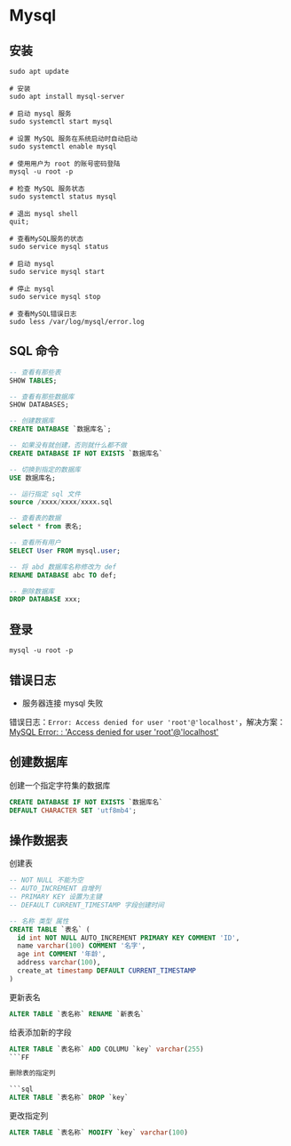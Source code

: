 # Mysql

## 安装

```shell
sudo apt update

# 安装
sudo apt install mysql-server

# 启动 mysql 服务
sudo systemctl start mysql

# 设置 MySQL 服务在系统启动时自动启动
sudo systemctl enable mysql

# 使用用户为 root 的账号密码登陆
mysql -u root -p

# 检查 MySQL 服务状态
sudo systemctl status mysql

# 退出 mysql shell
quit;

# 查看MySQL服务的状态
sudo service mysql status

# 启动 mysql
sudo service mysql start

# 停止 mysql
sudo service mysql stop

# 查看MySQL错误日志
sudo less /var/log/mysql/error.log
```

## SQL 命令

```sql
-- 查看有那些表
SHOW TABLES;

-- 查看有那些数据库
SHOW DATABASES;

-- 创建数据库
CREATE DATABASE `数据库名`;

-- 如果没有就创建，否则就什么都不做
CREATE DATABASE IF NOT EXISTS `数据库名`

-- 切换到指定的数据库
USE 数据库名;

-- 运行指定 sql 文件
source /xxxx/xxxx/xxxx.sql

-- 查看表的数据
select * from 表名;

-- 查看所有用户
SELECT User FROM mysql.user;

-- 将 abd 数据库名称修改为 def
RENAME DATABASE abc TO def;

-- 删除数据库
DROP DATABASE xxx;
```

## 登录

```shell
mysql -u root -p
```

## 错误日志

- 服务器连接 mysql 失败

错误日志：`Error: Access denied for user 'root'@'localhost'`，解决方案：[MySQL Error: : 'Access denied for user 'root'@'localhost'](https://stackoverflow.com/questions/41645309/mysql-error-access-denied-for-user-rootlocalhost)

## 创建数据库

创建一个指定字符集的数据库

```sql
CREATE DATABASE IF NOT EXISTS `数据库名`
DEFAULT CHARACTER SET 'utf8mb4';
```

## 操作数据表

创建表

```sql
-- NOT NULL 不能为空
-- AUTO_INCREMENT 自增列
-- PRIMARY KEY 设置为主键
-- DEFAULT CURRENT_TIMESTAMP 字段创建时间

-- 名称 类型 属性
CREATE TABLE `表名` (
  id int NOT NULL AUTO_INCREMENT PRIMARY KEY COMMENT 'ID',
  name varchar(100) COMMENT '名字',
  age int COMMENT '年龄',
  address varchar(100),
  create_at timestamp DEFAULT CURRENT_TIMESTAMP
)
```

更新表名

```sql
ALTER TABLE `表名称` RENAME `新表名`
```

给表添加新的字段

````sql
ALTER TABLE `表名称` ADD COLUMU `key` varchar(255)
```FF

删除表的指定列

```sql
ALTER TABLE `表名称` DROP `key`
````

更改指定列

```sql
ALTER TABLE `表名称` MODIFY `key` varchar(100)
```

